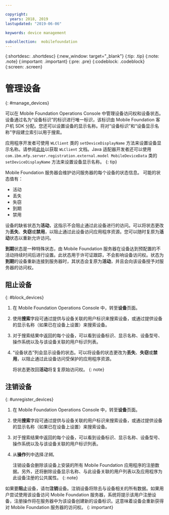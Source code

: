 ```yaml
---

copyright:
  years: 2018, 2019
lastupdated: "2019-06-06"

keywords: device management

subcollection:  mobilefoundation
---
```


{:shortdesc: .shortdesc}
{:new_window: target="_blank"}
{:tip: .tip}
{:note: .note}
{:important: .important}
{:pre: .pre}
{:codeblock: .codeblock}
{:screen: .screen}

# 管理设备
{: #manage_devices}

可以在 Mobile Foundation Operations Console 中管理设备访问权和设备状态。设备通过名为“设备标识”的标识进行唯一标识，该标识由 Mobile Foundation 客户机 SDK 分配。您还可以设置设备的显示名称。将对“设备标识”和“设备显示名称”字段建立索引以用于搜索。

应用程序开发者可使用 `WLClient` 类的 `setDeviceDisplayName` 方法来设置设备显示名称。请参阅[此处](https://mobilefirstplatform.ibmcloud.com/tutorials/en/foundation/8.0/api/client-side-api/javascript/client/)以获取 `WLClient` 文档。Java 适配器开发者还可以使用 `com.ibm.mfp.server.registration.external.model MobileDeviceData` 类的 `setDeviceDisplayName` 方法来设置设备显示名称。
{: tip}

Mobile Foundation 服务器会维护访问服务器的每个设备的状态信息。
可能的状态值有：
* 活动
* 丢失
* 失窃
* 到期
* 禁用

设备的缺省状态为**活动**，这指示不会阻止通过此设备进行的访问。可以将状态更改为**丢失**、**失窃**或**禁用**，以阻止通过此设备访问应用程序资源。您可以随时复原为**活动**状态以重新允许访问。

**到期**状态是一种特殊状态，由 Mobile Foundation 服务器在设备达到预配置的不活动持续时间后进行设置。此状态用于许可证跟踪，不会影响设备访问权。状态为**到期**的设备重新连接到服务器时，其状态会复原为**活动**，并且会向该设备授予对服务器的访问权。

## 阻止设备
{: #block_devices}

1. 在 Mobile Foundation Operations Console 中，转至**设备**页面。
2. 使用**搜索**字段可通过提供与设备关联的用户标识来搜索设备，或通过提供设备的显示名称（如果已在设备上设置）来搜索设备。
3. 对于搜索结果中返回的每个设备，可以看到设备标识、显示名称、设备型号、操作系统以及与该设备关联的用户标识列表。
4. “设备状态”列会显示设备的状态。可以将设备的状态更改为**丢失**、**失窃**或**禁用**，以阻止通过此设备访问受保护的应用程序资源。

   将状态更改回**活动**将复复原始访问权。
   {: note}


## 注销设备
{: #unregister_devices}

1. 在 Mobile Foundation Operations Console 中，转至**设备**页面。
2. 使用**搜索**字段可通过提供与设备关联的用户标识来搜索设备，或通过提供设备的显示名称（如果已在设备上设置）来搜索设备。
3. 对于搜索结果中返回的每个设备，可以看到设备标识、显示名称、设备型号、操作系统以及与该设备关联的用户标识列表。
4. 从**操作**列中选择*注销*。

   注销设备会删除该设备上安装的所有 Mobile Foundation 应用程序的注册数据。另外，还将删除设备显示名称、与此设备关联的用户列表以及应用程序为此设备注册的公共属性。
   {: note}


如果要**阻止**设备，请勿**注销**设备。注销设备将除去与设备相关的所有数据。如果用户尝试使用该设备访问 Mobile Foundation 服务器，系统将提示该用户注册设备，注册操作将在服务器中为该设备创建新的设备标识。这意味着设备会重新获得对 Mobile Foundation 服务器的访问权。
{: important}
